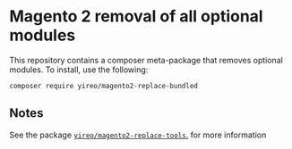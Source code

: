 # Magento 2 removal of all optional modules
This repository contains a composer meta-package that removes optional modules. To install, use the following:

    composer require yireo/magento2-replace-bundled

## Notes
See the package [`yireo/magento2-replace-tools`.](https://github.com/yireo/magento2-replace-tools) for more information
